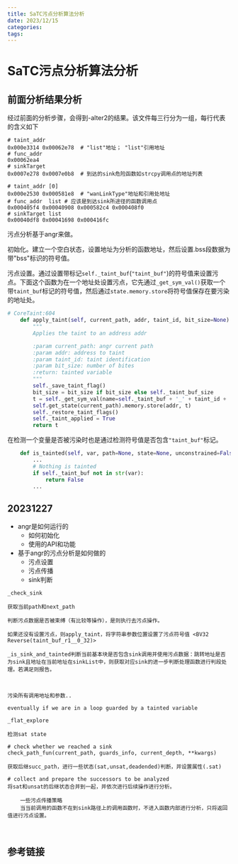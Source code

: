 ```yaml
---
title: SaTC污点分析算法分析
date: 2023/12/15
categories: 
tags:
---
```


# SaTC污点分析算法分析
## 前面分析结果分析
经过前面的分析步骤，会得到-alter2的结果。该文件每三行分为一组，每行代表的含义如下
```text
# taint_addr
0x000e3314 0x00062e78  # "list"地址； "list"引用地址
# func_addr
0x00062ea4  
# sinkTarget
0x0007e278 0x0007e0b8  # 到达的sink危险函数如strcpy调用点的地址列表

# taint_addr [0]
0x000e2530 0x000581e8  # "wanLinkType"地址和引用处地址
# func_addr  list # 应该是到达sink所途径的函数调用点
0x000405f4 0x00040908 0x000582c4 0x000408f0
# sinkTarget list
0x00040df8 0x00041698 0x000416fc
```

污点分析基于angr来做。

初始化。建立一个空白状态，设置地址为分析的函数地址，然后设置.bss段数据为带"bss"标识的符号值。

污点设置。通过设置带标记`self._taint_buf`(`"taint_buf"`)的符号值来设置污点。下面这个函数为在一个地址处设置污点，它先通过`_get_sym_val()`获取一个带`taint_buf`标记的符号值，然后通过`state.memory.store`将符号值保存在要污染的地址处。
```python
# CoreTaint:604
    def apply_taint(self, current_path, addr, taint_id, bit_size=None):
        """
        Applies the taint to an address addr

        :param current_path: angr current path
        :param addr: address to taint
        :param taint_id: taint identification
        :param bit_size: number of bites
        :return: tainted variable
        """
        self._save_taint_flag()
        bit_size = bit_size if bit_size else self._taint_buf_size
        t = self._get_sym_val(name=self._taint_buf + '_' + taint_id + '_', bits=bit_size).reversed
        self.get_state(current_path).memory.store(addr, t)
        self._restore_taint_flags()
        self._taint_applied = True
        return t
```

在检测一个变量是否被污染时也是通过检测符号值是否包含`"taint_buf"`标记。
```python
    def is_tainted(self, var, path=None, state=None, unconstrained=False):
	    ...
        # Nothing is tainted
        if self._taint_buf not in str(var):
            return False
        ...
```

## 20231227
- angr是如何运行的
	- 如何初始化
	- 使用的API和功能
- 基于angr的污点分析是如何做的
	- 污点设置
	- 污点传播
	- sink判断

`_check_sink`
```
获取当前path和next_path

判断污点数据是否被束缚（有比较等操作），是则执行去污点操作。

如果还没有设置污点，则apply_taint，将字符串参数位置设置了污点符号值 <BV32 Reverse(taint_buf_r1__0_32)>

_is_sink_and_tainted判断当前基本块是否包含sink调用并使用污点数据：跳转地址是否为sink且地址在当前地址在sinkList中，则获取对应sink的进一步判断处理函数进行判段处理。若满足则报告。



污染所有调用地址和参数..

eventually if we are in a loop guarded by a tainted variable

```

`_flat_explore`
```
检测sat state

# check whether we reached a sink
check_path_fun(current_path, guards_info, current_depth, **kwargs)

获取后继succ_path，进行一些状态(sat,unsat,deadended)判断，并设置属性(.sat)

# collect and prepare the successors to be analyzed
将sat和unsat的后继状态合并到一起，并依次进行后续操作进行分析。

	一些污点传播策略
	当当前调用的函数不在到sink路径上的调用函数时，不进入函数内部进行分析，只将返回值进行污点设置。



```






## 参考链接

